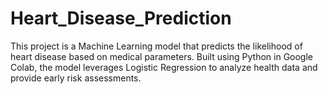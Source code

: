 # Heart_Disease_Prediction
This project is a Machine Learning model that predicts the likelihood of heart disease based on medical parameters. Built using Python in Google Colab, the model leverages Logistic Regression to analyze health data and provide early risk assessments. 
